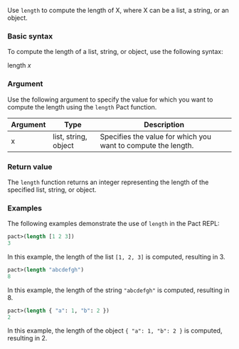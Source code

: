 Use `length` to compute the length of X, where X can be a list, a string, or an object.

### Basic syntax

To compute the length of a list, string, or object, use the following syntax:

length *x*

### Argument

Use the following argument to specify the value for which you want to compute the length using the `length` Pact function.

| Argument | Type | Description |
| --- | --- | --- |
| x | list, string, object | Specifies the value for which you want to compute the length. |

### Return value

The `length` function returns an integer representing the length of the specified list, string, or object.

### Examples

The following examples demonstrate the use of `length` in the Pact REPL:

```lisp
pact>(length [1 2 3])
3
```

In this example, the length of the list `[1, 2, 3]` is computed, resulting in 3.

```lisp
pact>(length "abcdefgh")
8
```

In this example, the length of the string `"abcdefgh"` is computed, resulting in 8.

```lisp
pact>(length { "a": 1, "b": 2 })
2
```

In this example, the length of the object `{ "a": 1, "b": 2 }` is computed, resulting in 2.
